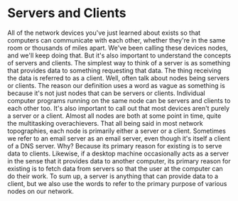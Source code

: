 # Servers and Clients

All of the network devices you've just learned about exists so that computers can communicate with each other, whether they're in the same room or thousands of miles apart. We've been calling these devices nodes, and we'll keep doing that. But it's also important to understand the concepts of servers and clients. The simplest way to think of a server is as something that provides data to something requesting that data. The thing receiving the data is referred to as a client. Well, often talk about nodes being servers or clients. The reason our definition uses a word as vague as something is because it's not just nodes that can be servers or clients. Individual computer programs running on the same node can be servers and clients to each other too. It's also important to call out that most devices aren't purely a server or a client. Almost all nodes are both at some point in time, quite the multitasking overachievers. That all being said in most network topographies, each node is primarily either a server or a client. Sometimes we refer to an email server as an email server, even though it's itself a client of a DNS server. Why? Because its primary reason for existing is to serve data to clients. Likewise, if a desktop machine occasionally acts as a server in the sense that it provides data to another computer, its primary reason for existing is to fetch data from servers so that the user at the computer can do their work. To sum up, a server is anything that can provide data to a client, but we also use the words to refer to the primary purpose of various nodes on our network.
